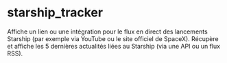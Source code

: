 # starship_tracker
Affiche un lien ou une intégration pour le flux en direct des lancements Starship (par exemple via YouTube ou le site officiel de SpaceX). Récupère et affiche les 5 dernières actualités liées au Starship (via une API ou un flux RSS).

